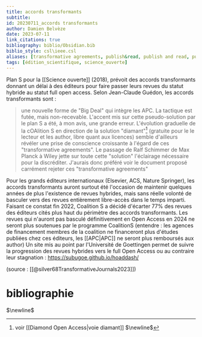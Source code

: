```yaml
---
title: accords transformants
subtitle:
id: 20230711_accords transformants
author: Damien Belvèze
date: 2023-07-11
link_citations: true
bibliography: biblio/Obsidian.bib
biblio_style: csl\ieee.csl
aliases: [transformative agreements, publish&read, publish and read, publish & read, éditeurs hybrides]
tags: [édition_scientifique, science_ouverte]
---
```


Plan S pour la [[Science ouverte]] (2018), prévoit des accords transformants donnant un délai à des éditeurs pour faire passer leurs revues du statut hybride au statut full open access. 
Selon Jean-Claude Guédon, les accords transformants sont : 

> une nouvelle forme de "Big Deal" qui intègre les APC. La tactique est futée, mais non-recevable. L'accent mis sur cette pseudo-solution par le plan S a été, à mon avis, une grande erreur. L'évolution graduelle de la cOAlition S en direction de la solution "diamant"[^1] (gratuite pour le le lecteur et les author, libre quant aux licences) semble d'ailleurs révéler une prise de conscience croissante à l'égard de ces "transformative agreements". Le passage de Ralf Schimmer de Max Planck à Wiley jette sur toute cette "solution" l'éclairage nécessaire pour la discréditer. J'aurais donc préféré voir le document proposé carrément rejeter ces "transformative agreements"

Pour les grands éditeurs internationaux (Elsevier, ACS, Nature Springer), les accords transformants auront surtout été l'occasion de maintenir quelques années de plus l'existence de revues hybrides, mais sans réelle volonté de basculer vers des revues entièrement libre-accès dans le temps imparti.
Faisant ce constat fin 2022, Coalition S a décidé d'écarter 77% des revues des éditeurs cités plus haut du périmètre des accords transformants. Les revues qui n'auront pas basculé définitivement en Open Access en 2024 ne seront plus soutenues par le programme CoalitionS (entendre : les agences de financement membres de la coalition ne financeront plus d'études publiées chez ces éditeurs, les [[APC|APC]] ne seront plus remboursés aux author)
Un site mis au point par l'Université de Goettingen permet de suivre la progression des revues hybrides vers le full Open Access ou au contraire leur stagnation : https://subugoe.github.io/hoaddash/


(source : [[@silver68TransformativeJournals2023]])



[^1]: voir [[Diamond Open Access|voie diamant]]
$\newline$
# bibliographie
$\newline$






